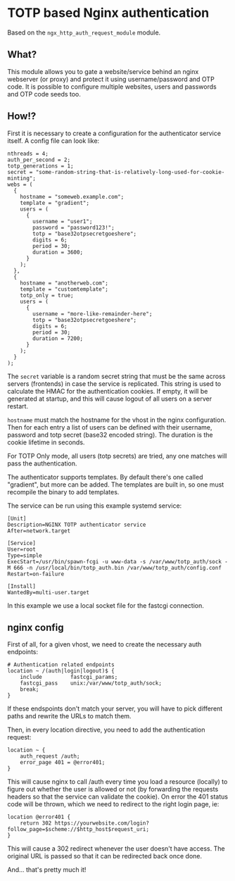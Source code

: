 
TOTP based Nginx authentication
===============================

Based on the `ngx_http_auth_request_module` module.

What?
-----

This module allows you to gate a website/service behind an nginx webserver
(or proxy) and protect it using username/password and OTP code.
It is possible to configure multiple websites, users and passwords and OTP
code seeds too.

How!?
-----

First it is necessary to create a configuration for the authenticator service
itself. A config file can look like:


```
nthreads = 4;
auth_per_second = 2;
totp_generations = 1;
secret = "some-random-string-that-is-relatively-long-used-for-cookie-minting";
webs = (
  {
    hostname = "someweb.example.com";
    template = "gradient";
    users = (
      {
        username = "user1";
        password = "password123!";
        totp = "base32otpsecretgoeshere";
        digits = 6;
        period = 30;
        duration = 3600;
      }
    );
  },
  {
    hostname = "anotherweb.com";
    template = "customtemplate";
    totp_only = true;
    users = (
      {
        username = "more-like-remainder-here";
        totp = "base32otpsecretgoeshere";
        digits = 6;
        period = 30;
        duration = 7200;
      }
    );
  }
);
```

The `secret` variable is a random secret string that must be the same across
servers (frontends) in case the service is replicated. This string is used to
calculate the HMAC for the authentication cookies. If empty, it will be generated
at startup, and this will cause logout of all users on a server restart.

`hostname` must match the hostname for the vhost in the nginx configuration. Then
for each entry a list of users can be defined with their username, password and
totp secret (base32 encoded string). The duration is the cookie lifetime in seconds.

For TOTP Only mode, all users (totp secrets) are tried, any one matches will pass
the authentication.

The authenticator supports templates. By default there's one called "gradient", but
more can be added. The templates are built in, so one must recompile the binary
to add templates.

The service can be run using this example systemd service:

```
[Unit]
Description=NGINX TOTP authenticator service
After=network.target

[Service]
User=root
Type=simple
ExecStart=/usr/bin/spawn-fcgi -u www-data -s /var/www/totp_auth/sock -M 666 -n /usr/local/bin/totp_auth.bin /var/www/totp_auth/config.conf
Restart=on-failure

[Install]
WantedBy=multi-user.target
```

In this example we use a local socket file for the fastcgi connection.


nginx config
------------

First of all, for a given vhost, we need to create the necessary auth endpoints:

```
# Authentication related endpoints
location ~ /(auth|login|logout)$ {
    include         fastcgi_params;
    fastcgi_pass    unix:/var/www/totp_auth/sock;
    break;
}
```

If these endspoints don't match your server, you will have to pick different
paths and rewrite the URLs to match them.

Then, in every location directive, you need to add the authentication request:

```
location ~ {
    auth_request /auth;
    error_page 401 = @error401;
}
```

This will cause nginx to call /auth every time you load a resource (locally)
to figure out whether the user is allowed or not (by forwarding the requests
headers so that the service can validate the cookie). On error the 401 status
code will be thrown, which we need to redirect to the right login page, ie:

```
location @error401 {
    return 302 https://yourwebsite.com/login?follow_page=$scheme://$http_host$request_uri;
}
```

This will cause a 302 redirect whenever the user doesn't have access. The
original URL is passed so that it can be redirected back once done.

And... that's pretty much it!


